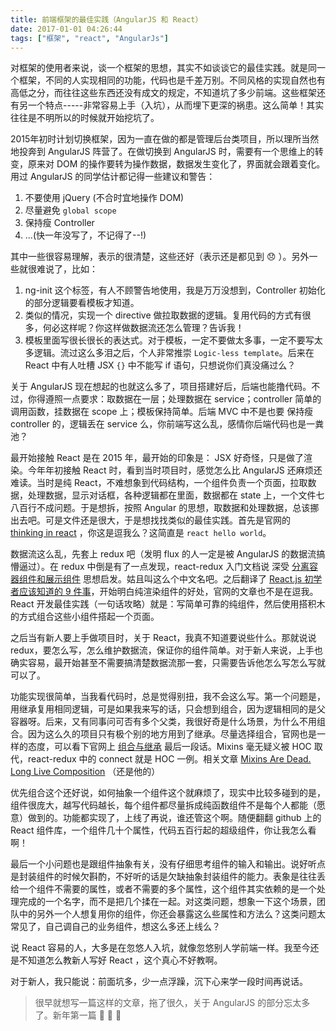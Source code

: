 ```yaml
---
title: 前端框架的最佳实践（AngularJS 和 React）
date: 2017-01-01 04:26:44
tags: ["框架", "react", "AngularJs"]
---
```


对框架的使用者来说，谈一个框架的思想，其实不如谈谈它的最佳实践。就是同一个框架，不同的人实现相同的功能，代码也是千差万别。不同风格的实现自然也有高低之分，而往往这些东西还没有成文的规定，不知道坑了多少前端。这些框架还有另一个特点-----非常容易上手（入坑），从而埋下更深的祸患。这么简单！其实往往是不明所以的时候就开始挖坑了。

<!-- more -->

2015年初时计划切换框架，因为一直在做的都是管理后台类项目，所以理所当然地投奔到 AngularJS 阵营了。在做切换到 AngularJS 时，需要有一个思维上的转变，原来对 DOM 的操作要转为操作数据，数据发生变化了，界面就会跟着变化。用过 AngularJS 的同学估计都记得一些建议和警告：
1. 不要使用 jQuery (不合时宜地操作 DOM)
2.  尽量避免 `global scope`
3.  保持瘦 Controller
4. ...(快一年没写了，不记得了--!)

其中一些很容易理解，表示的很清楚，这些还好（表示还是都见到 😞 ）。另外一些就很难说了，比如：
1. ng-init 这个标签，有人不顾警告地使用，我是万万没想到，Controller 初始化的部分逻辑要看模板才知道。
2. 类似的情况，实现一个 directive 做拉取数据的逻辑。复用代码的方式有很多，何必这样呢？你这样做数据流还怎么管理？告诉我！
3. 模板里面写很长很长的表达式。对于模板，一定不要做太多事，一定不要写太多逻辑。流过这么多泪之后，个人非常推崇 `Logic-less template`。后来在 React 中有人吐槽 JSX `{}` 中不能写 if 语句，只想说你们真没痛过么？

关于 AngularJS 现在想起的也就这么多了，项目搭建好后，后端也能撸代码。不过，你得遵照一点要求：取数据在一层；处理数据在 service；controller 简单的调用函数，挂数据在 scope 上；模板保持简单。后端 MVC 中不是也要 保持瘦 controller 的，逻辑丢在 service 么，你前端写这么乱，感情你后端代码也是一粪池？

最开始接触 React 是在 2015 年，最开始的印象是： JSX 好奇怪，只是做了渲染。今年年初接触 React 时，看到当时项目时，感觉怎么比 AngularJS 还麻烦还难读。当时是纯 React，不难想象到代码结构，一个组件负责一个页面，拉取数据，处理数据，显示对话框，各种逻辑都在里面，数据都在 state 上，一个文件七八百行不成问题。于是想拆，按照 Angular 的思想，取数据和处理数据，总该挪出去吧。可是文件还是很大，于是想找找类似的最佳实践。首先是官网的 [thinking in react](https://facebook.github.io/react/docs/thinking-in-react.html) ，你这是逗我么？这简直是 `react hello world`。

数据流这么乱，先套上 redux 吧（发明 flux 的人一定是被 AngularJS 的数据流搞懵逼过）。在 redux 中倒是有了一点发现，react-redux 入门文档说 深受 [分离容器组件和展示组件](https://medium.com/@dan_abramov/smart-and-dumb-components-7ca2f9a7c7d0#.xy9vaukk5) 思想启发。姑且叫这么个中文名吧。之后翻译了 [React.js 初学者应该知道的 9 件事](http://blog.fedeoo.cn/2016/07/18/%E3%80%90%E7%BF%BB%E8%AF%91%E3%80%91React-js-%E5%88%9D%E5%AD%A6%E8%80%85%E5%BA%94%E8%AF%A5%E7%9F%A5%E9%81%93%E7%9A%84-9-%E4%BB%B6%E4%BA%8B/)，开始明白纯渲染组件的好处，官网的文章也不是在逗我。 React 开发最佳实践（一句话攻略）就是：写简单可靠的纯组件，然后使用搭积木的方式组合这些小组件搭起一个页面。

之后当有新人要上手做项目时，关于 React，我真不知道要说些什么。那就说说 redux，要怎么写，怎么维护数据流，保证你的组件简单。对于新人来说，上手也确实容易，最开始甚至不需要搞清楚数据流那一套，只需要告诉他怎么写怎么写就可以了。

功能实现很简单，当我看代码时，总是觉得别扭，我不会这么写。第一个问题是，用继承复用相同逻辑，可是如果我来写的话，只会想到组合，因为逻辑相同的是父容器呀。后来，又有同事问可否有多个父类，我很好奇是什么场景，为什么不用组合。因为这么久的项目只有极个别的地方用到了继承。尽量选择组合，官网也是一样的态度，可以看下官网上 [组合与继承](https://facebook.github.io/react/docs/composition-vs-inheritance.html) 最后一段话。Mixins 毫无疑义被 HOC 取代，react-redux 中的 connect 就是 HOC 一例。相关文章 [Mixins Are Dead. Long Live Composition](https://medium.com/@dan_abramov/mixins-are-dead-long-live-higher-order-components-94a0d2f9e750#.4sblj7oea) （还是他的）

优先组合这个还好说，如何抽象一个组件这个就麻烦了，现实中比较多碰到的是，组件很庞大，越写代码越长，每个组件都尽量拆成纯函数组件不是每个人都能（愿意）做到的。功能都实现了，上线了再说，谁还管这个啊。随便翻翻 github 上的 React 组件库，一个组件几十个属性，代码五百行起的超级组件，你让我怎么看啊！

最后一个小问题也是跟组件抽象有关，没有仔细思考组件的输入和输出。说好听点是封装组件的时候欠斟酌，不好听的话是欠缺抽象封装组件的能力。表象是往往丢给一个组件不需要的属性，或者不需要的多个属性，这个组件其实依赖的是一个处理完成的一个名字，而不是把几个揉在一起。对这类问题，想象一下这个场景，团队中的另外一个人想复用你的组件，你还会暴露这么些属性和方法么？这类问题太常见了，自己调自己的业务组件，想这么多还上线么？

说 React 容易的人，大多是在忽悠人入坑，就像忽悠别人学前端一样。我至今还是不知道怎么教新人写好 React ，这个真心不好教啊。

对于新人，我只能说：前面坑多，少一点浮躁，沉下心来学一段时间再说话。

> 很早就想写一篇这样的文章，拖了很久，关于 AngularJS 的部分忘太多了。新年第一篇 🎉 🎉 🎉
